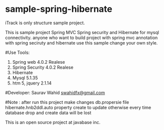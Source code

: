 # sample-spring-hibernate
iTrack is only structure sample project.

This is sample project Spring MVC Spring security and  Hibernate for mysql connectivity.
anyone who want to build project with spring mvc annotation with spring seciruty and hibernate
use this sample change your own style.
	
#Use Tools:
  1. Spring web 4.0.2 Realese
  2. Spring Security 4.0.2 Realese
  3. Hibernate 
  5. Mysql 5.1.35
  6. htm 5, jquery 2.1.14
  
#Developer: 
  Saurav Wahid <swahidfx@gmail.com>
  
#Note : after run this project make changes db.propersie file hibernate.hnb2ddl.auto property create to update
otherwise every time database drop and create data will be lost

This is an open source project at javabase inc.
